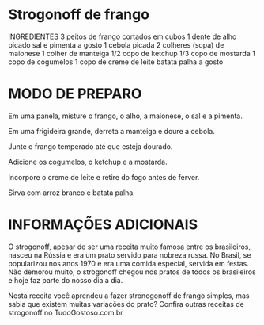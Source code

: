 # Strogonoff de frango 
INGREDIENTES
3 peitos de frango cortados em cubos
1 dente de alho picado
sal e pimenta a gosto
1 cebola picada
2 colheres (sopa) de maionese
1 colher de manteiga
1/2 copo de ketchup
1/3 copo de mostarda
1 copo de cogumelos
1 copo de creme de leite
batata palha a gosto

# MODO DE PREPARO
Em uma panela, misture o frango, o alho, a maionese, o sal e a pimenta.

Em uma frigideira grande, derreta a manteiga e doure a cebola.

Junte o frango temperado até que esteja dourado.

Adicione os cogumelos, o ketchup e a mostarda.

Incorpore o creme de leite e retire do fogo antes de ferver.

Sirva com arroz branco e batata palha.

# INFORMAÇÕES ADICIONAIS
O strogonoff, apesar de ser uma receita muito famosa entre os brasileiros, 
nasceu na Rússia e era um prato servido para nobreza russa. No Brasil, se 
popularizou nos anos 1970 e era uma comida especial, servida em festas. 
Não demorou muito, o strogonoff chegou nos pratos de todos os brasileiros e 
hoje faz parte do nosso dia a dia. 

Nesta receita você aprendeu a fazer stronogonoff de frango simples, mas sabia 
que existem muitas variações do prato? Confira outras receitas de strogonoff no
 TudoGostoso.com.br

